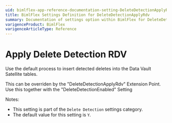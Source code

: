 ```yaml
---
uid: bimlflex-app-reference-documentation-setting-DeleteDetectionApplyRdv
title: BimlFlex Settings Definition for DeleteDetectionApplyRdv
summary: Documentation of settings option within BimlFlex for DeleteDetectionApplyRdv
varigenceProduct: BimlFlex
varigenceArticleType: Reference
---
```


# Apply Delete Detection RDV

Use the default process to insert detected deletes into the Data Vault Satellite tables.

This can be overriden by the "DeleteDetectionApplyRdv" Extension Point. Use this together with the "DeleteDetectionEnabled" Setting

Notes:
* This setting is part of the `Delete Detection` settings category.
* The default value for this setting is `Y`.